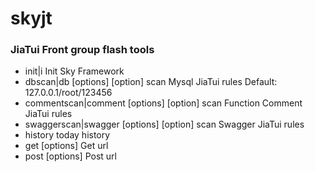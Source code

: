 # skyjt
### JiaTui Front group flash tools
* init|i                                  Init Sky Framework
* dbscan|db [options] [option]            scan Mysql JiaTui rules Default: 127.0.0.1/root/123456
* commentscan|comment [options] [option]  scan Function Comment JiaTui rules
* swaggerscan|swagger [options] [option]  scan Swagger JiaTui rules
* history                                 today history
* get [options]                           Get url
* post [options]                          Post url
